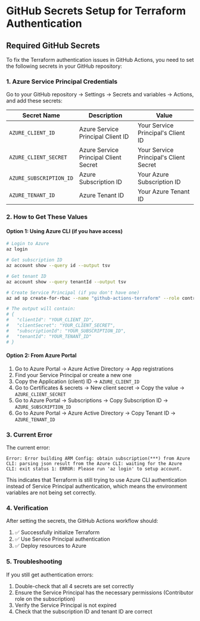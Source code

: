 # GitHub Secrets Setup for Terraform Authentication

## Required GitHub Secrets

To fix the Terraform authentication issues in GitHub Actions, you need to set the following secrets in your GitHub repository:

### 1. Azure Service Principal Credentials

Go to your GitHub repository → Settings → Secrets and variables → Actions, and add these secrets:

| Secret Name | Description | Value |
|-------------|-------------|-------|
| `AZURE_CLIENT_ID` | Azure Service Principal Client ID | Your Service Principal's Client ID |
| `AZURE_CLIENT_SECRET` | Azure Service Principal Client Secret | Your Service Principal's Client Secret |
| `AZURE_SUBSCRIPTION_ID` | Azure Subscription ID | Your Azure Subscription ID |
| `AZURE_TENANT_ID` | Azure Tenant ID | Your Azure Tenant ID |

### 2. How to Get These Values

#### Option 1: Using Azure CLI (if you have access)
```bash
# Login to Azure
az login

# Get subscription ID
az account show --query id --output tsv

# Get tenant ID
az account show --query tenantId --output tsv

# Create Service Principal (if you don't have one)
az ad sp create-for-rbac --name "github-actions-terraform" --role contributor --scopes /subscriptions/YOUR_SUBSCRIPTION_ID

# The output will contain:
# {
#   "clientId": "YOUR_CLIENT_ID",
#   "clientSecret": "YOUR_CLIENT_SECRET",
#   "subscriptionId": "YOUR_SUBSCRIPTION_ID",
#   "tenantId": "YOUR_TENANT_ID"
# }
```

#### Option 2: From Azure Portal
1. Go to Azure Portal → Azure Active Directory → App registrations
2. Find your Service Principal or create a new one
3. Copy the Application (client) ID → `AZURE_CLIENT_ID`
4. Go to Certificates & secrets → New client secret → Copy the value → `AZURE_CLIENT_SECRET`
5. Go to Azure Portal → Subscriptions → Copy Subscription ID → `AZURE_SUBSCRIPTION_ID`
6. Go to Azure Portal → Azure Active Directory → Copy Tenant ID → `AZURE_TENANT_ID`

### 3. Current Error

The current error:
```
Error: Error building ARM Config: obtain subscription(***) from Azure CLI: parsing json result from the Azure CLI: waiting for the Azure CLI: exit status 1: ERROR: Please run 'az login' to setup account.
```

This indicates that Terraform is still trying to use Azure CLI authentication instead of Service Principal authentication, which means the environment variables are not being set correctly.

### 4. Verification

After setting the secrets, the GitHub Actions workflow should:
1. ✅ Successfully initialize Terraform
2. ✅ Use Service Principal authentication
3. ✅ Deploy resources to Azure

### 5. Troubleshooting

If you still get authentication errors:
1. Double-check that all 4 secrets are set correctly
2. Ensure the Service Principal has the necessary permissions (Contributor role on the subscription)
3. Verify the Service Principal is not expired
4. Check that the subscription ID and tenant ID are correct 